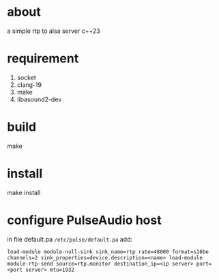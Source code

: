 # about

a simple rtp to alsa server c++23

# requirement

1. socket
3. clang-19
4. make
5. libasound2-dev

# build

make

# install

make install

# configure PulseAudio host

in file default.pa `/etc/pulse/default.pa` add:

`
load-module module-null-sink sink_name=rtp rate=48000 format=s16be channels=2 sink_properties=device.description=<name>
load-module module-rtp-send source=rtp.monitor destination_ip=<ip server> port=<port server> mtu=1932
`
